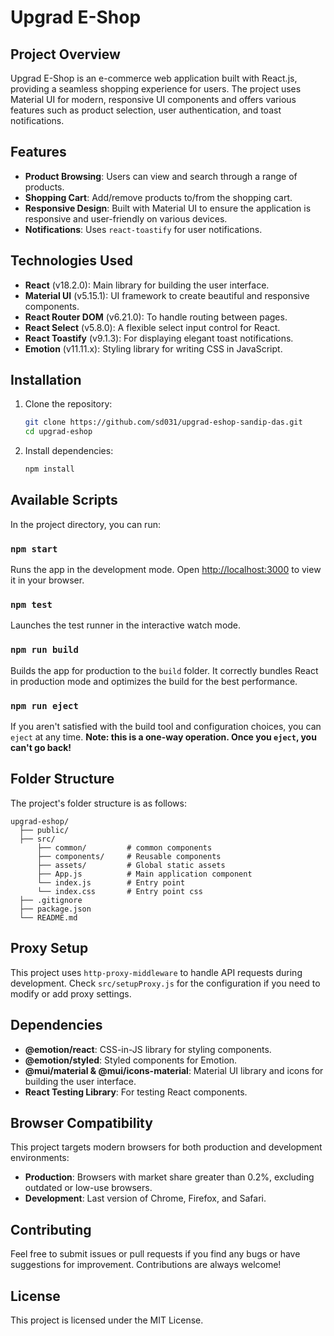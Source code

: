 # Upgrad E-Shop

## Project Overview

Upgrad E-Shop is an e-commerce web application built with React.js, providing a seamless shopping experience for users. The project uses Material UI for modern, responsive UI components and offers various features such as product selection, user authentication, and toast notifications.

## Features

- **Product Browsing**: Users can view and search through a range of products.
- **Shopping Cart**: Add/remove products to/from the shopping cart.
- **Responsive Design**: Built with Material UI to ensure the application is responsive and user-friendly on various devices.
- **Notifications**: Uses `react-toastify` for user notifications.

## Technologies Used

- **React** (v18.2.0): Main library for building the user interface.
- **Material UI** (v5.15.1): UI framework to create beautiful and responsive components.
- **React Router DOM** (v6.21.0): To handle routing between pages.
- **React Select** (v5.8.0): A flexible select input control for React.
- **React Toastify** (v9.1.3): For displaying elegant toast notifications.
- **Emotion** (v11.11.x): Styling library for writing CSS in JavaScript.

## Installation

1. Clone the repository:
   ```sh
   git clone https://github.com/sd031/upgrad-eshop-sandip-das.git
   cd upgrad-eshop
   ```
2. Install dependencies:
   ```sh
   npm install
   ```

## Available Scripts

In the project directory, you can run:

### `npm start`

Runs the app in the development mode. Open [http://localhost:3000](http://localhost:3000) to view it in your browser.

### `npm test`

Launches the test runner in the interactive watch mode.

### `npm run build`

Builds the app for production to the `build` folder. It correctly bundles React in production mode and optimizes the build for the best performance.

### `npm run eject`

If you aren't satisfied with the build tool and configuration choices, you can `eject` at any time. **Note: this is a one-way operation. Once you `eject`, you can't go back!**

## Folder Structure

The project's folder structure is as follows:

```
upgrad-eshop/
  ├── public/
  ├── src/
      ├── common/         # common components
      ├── components/     # Reusable components
      ├── assets/         # Global static assets
      ├── App.js          # Main application component
      └── index.js        # Entry point
      └── index.css       # Entry point css
  ├── .gitignore
  ├── package.json
  └── README.md
```

## Proxy Setup

This project uses `http-proxy-middleware` to handle API requests during development. Check `src/setupProxy.js` for the configuration if you need to modify or add proxy settings.

## Dependencies

- **@emotion/react**: CSS-in-JS library for styling components.
- **@emotion/styled**: Styled components for Emotion.
- **@mui/material & @mui/icons-material**: Material UI library and icons for building the user interface.
- **React Testing Library**: For testing React components.

## Browser Compatibility

This project targets modern browsers for both production and development environments:

- **Production**: Browsers with market share greater than 0.2%, excluding outdated or low-use browsers.
- **Development**: Last version of Chrome, Firefox, and Safari.

## Contributing

Feel free to submit issues or pull requests if you find any bugs or have suggestions for improvement. Contributions are always welcome!

## License

This project is licensed under the MIT License.